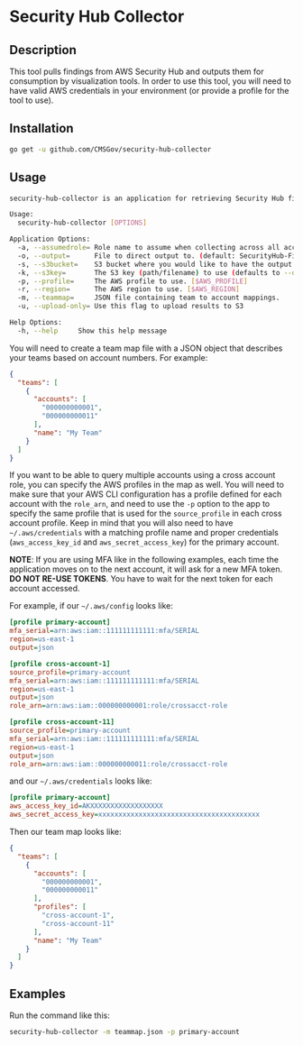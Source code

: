# Security Hub Collector

## Description

This tool pulls findings from AWS Security Hub and outputs them for
consumption by visualization tools. In order to use this tool, you will
need to have valid AWS credentials in your environment (or provide a
profile for the tool to use).

## Installation

```sh
go get -u github.com/CMSGov/security-hub-collector
```

## Usage

```sh
security-hub-collector is an application for retrieving Security Hub findings for visualization

Usage:
  security-hub-collector [OPTIONS]

Application Options:
  -a, --assumedrole= Role name to assume when collecting across all accounts
  -o, --output=      File to direct output to. (default: SecurityHub-Findings.csv)
  -s, --s3bucket=    S3 bucket where you would like to have the output file uploaded
  -k, --s3key=       The S3 key (path/filename) to use (defaults to --output, will have timestamp inserted in name)
  -p, --profile=     The AWS profile to use. [$AWS_PROFILE]
  -r, --region=      The AWS region to use. [$AWS_REGION]
  -m, --teammap=     JSON file containing team to account mappings.
  -u, --upload-only= Use this flag to upload results to S3

Help Options:
  -h, --help     Show this help message

```

You will need to create a team map file with a JSON object that describes
your teams based on account numbers. For example:

```json
{
  "teams": [
    {
      "accounts": [
        "000000000001",
        "000000000011"
      ],
      "name": "My Team"
    }
  ]
}
```

If you want to be able to query multiple accounts using a cross account role, you can specify the AWS profiles in the map as well. You will need to make sure that your AWS CLI configuration has a profile defined for each account with the `role_arn`, and need to use the `-p` option to the app to specify the same profile that is used for the `source_profile` in each cross account profile. Keep in mind that you will also need to have `~/.aws/credentials` with a matching profile name and proper credentials (`aws_access_key_id` and `aws_secret_access_key`) for the primary account.

**NOTE**: If you are using MFA like in the following examples, each time the application moves on to the next account, it will ask for a new MFA token. **DO NOT RE-USE TOKENS**. You have to wait for the next token for each account accessed.

For example, if our `~/.aws/config` looks like:

```ini
[profile primary-account]
mfa_serial=arn:aws:iam::111111111111:mfa/SERIAL
region=us-east-1
output=json

[profile cross-account-1]
source_profile=primary-account
mfa_serial=arn:aws:iam::111111111111:mfa/SERIAL
region=us-east-1
output=json
role_arn=arn:aws:iam::000000000001:role/crossacct-role

[profile cross-account-11]
source_profile=primary-account
mfa_serial=arn:aws:iam::111111111111:mfa/SERIAL
region=us-east-1
output=json
role_arn=arn:aws:iam::000000000011:role/crossacct-role
```

and our `~/.aws/credentials` looks like:

```ini
[profile primary-account]
aws_access_key_id=AKXXXXXXXXXXXXXXXXXX
aws_secret_access_key=xxxxxxxxxxxxxxxxxxxxxxxxxxxxxxxxxxxxxxxx
```

Then our team map looks like:

```json
{
  "teams": [
    {
      "accounts": [
        "000000000001",
        "000000000011"
      ],
      "profiles": [
        "cross-account-1",
        "cross-account-11"
      ],
      "name": "My Team"
    }
  ]
}
```

## Examples

Run the command like this:

```sh
security-hub-collector -m teammap.json -p primary-account
```
